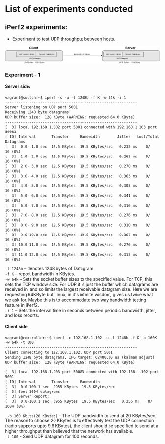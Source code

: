 # List of experiments conducted

## iPerf2 experiments:
- Experiment to test UDP throughput between hosts.<br/>

![image info](./images/UDP.jpg)

### Experiment - 1
#### Server side:
```console
vagrant@switch:~$ iperf -s -u -l 1248b -f K -w 64k -i 1
------------------------------------------------------------
Server listening on UDP port 5001
Receiving 1248 byte datagrams
UDP buffer size:  128 KByte (WARNING: requested 64.0 KByte)
------------------------------------------------------------
[  3] local 192.168.1.102 port 5001 connected with 192.168.1.103 port 50083
[ ID] Interval       Transfer     Bandwidth        Jitter   Lost/Total Datagrams
[  3]  0.0- 1.0 sec  19.5 KBytes  19.5 KBytes/sec   0.232 ms    0/   16 (0%)
[  3]  1.0- 2.0 sec  19.5 KBytes  19.5 KBytes/sec   0.263 ms    0/   16 (0%)
[  3]  2.0- 3.0 sec  19.5 KBytes  19.5 KBytes/sec   0.270 ms    0/   16 (0%)
[  3]  3.0- 4.0 sec  19.5 KBytes  19.5 KBytes/sec   0.363 ms    0/   16 (0%)
[  3]  4.0- 5.0 sec  19.5 KBytes  19.5 KBytes/sec   0.303 ms    0/   16 (0%)
[  3]  5.0- 6.0 sec  19.5 KBytes  19.5 KBytes/sec   0.341 ms    0/   16 (0%)
[  3]  6.0- 7.0 sec  19.5 KBytes  19.5 KBytes/sec   0.316 ms    0/   16 (0%)
[  3]  7.0- 8.0 sec  19.5 KBytes  19.5 KBytes/sec   0.276 ms    0/   16 (0%)
[  3]  8.0- 9.0 sec  19.5 KBytes  19.5 KBytes/sec   0.310 ms    0/   16 (0%)
[  3]  9.0-10.0 sec  19.5 KBytes  19.5 KBytes/sec   0.367 ms    0/   16 (0%)
[  3] 10.0-11.0 sec  19.5 KBytes  19.5 KBytes/sec   0.276 ms    0/   16 (0%)
[  3] 11.0-12.0 sec  19.5 KBytes  19.5 KBytes/sec   0.313 ms    0/   16 (0%)
```

``` -l 1248b ``` – denotes 1248 bytes of Datagram.<br/>
``` -f K ``` – report bandwidth in KBytes.<br/>
``` -w 64k ``` – Sets the socket buffer sizes to the specified value. For TCP, this sets the TCP window size. For UDP it is just the buffer which datagrams are received in, and so limits the largest receivable datagram size. Here we are requesting 64KByte but Linux, in it's infinite wisdom, gives us twice what we ask for. Maybe this is to accommodate two way bandwidth testing feature in iPerf2.<br/>
``` -i 1 ``` – Sets the interval time in seconds between periodic bandwidth, jitter, and loss reports.<br/>

#### Client side:
```console
vagrant@controller:~$ iperf -c 192.168.1.102 -u -l 1248b -f K -b 160K -w 64k -t 100
------------------------------------------------------------
Client connecting to 192.168.1.102, UDP port 5001
Sending 1248 byte datagrams, IPG target: 62400.00 us (kalman adjust)
UDP buffer size:  128 KByte (WARNING: requested 64.0 KByte)
------------------------------------------------------------
[  3] local 192.168.1.103 port 50083 connected with 192.168.1.102 port 5001
[ ID] Interval       Transfer     Bandwidth
[  3]  0.0-100.1 sec  1955 KBytes  19.5 KBytes/sec
[  3] Sent 1604 datagrams
[  3] Server Report:
[  3]  0.0-100.1 sec  1955 KBytes  19.5 KBytes/sec   0.256 ms    0/ 1604 (0%)
```

``` -b 160 Kbits(20 KBytes)``` - The UDP bandwidth to send at 20 KBytes/sec. The reason to choose 20 KBytes is to effectively test the UDP connection (radio supports upto 9.6 KBytes), the client should be specified to send at a higher throughput than believed that the network has available.<br/>
``` -t 100 ``` - Send UDP datagram for 100 seconds.